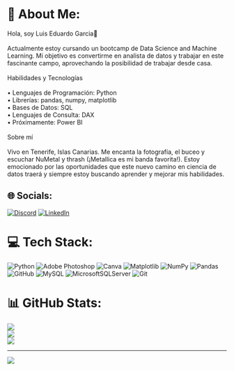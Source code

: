 # 💫 About Me:
Hola, soy Luis  Eduardo Garcia👋<br><br>Actualmente estoy cursando un bootcamp de Data Science and Machine Learning. Mi objetivo es convertirme en analista de datos y trabajar en este fascinante campo, aprovechando la posibilidad de trabajar desde casa.<br><br>Habilidades y Tecnologías<br><br>	•	Lenguajes de Programación: Python<br>	•	Librerías: pandas, numpy, matplotlib<br>	•	Bases de Datos: SQL<br>	•	Lenguajes de Consulta: DAX<br>	•	Próximamente: Power BI	<br><br>Sobre mí<br><br>Vivo en Tenerife, Islas Canarias. Me encanta la fotografía, el buceo y escuchar NuMetal y thrash (¡Metallica es mi banda favorita!). Estoy emocionado por las oportunidades que este nuevo camino en ciencia de datos traerá y siempre estoy buscando aprender y mejorar mis habilidades.


## 🌐 Socials:
[![Discord](https://img.shields.io/badge/Discord-%237289DA.svg?logo=discord&logoColor=white)](https://discord.gg/https://discord.gg/u47yFVQn) [![LinkedIn](https://img.shields.io/badge/LinkedIn-%230077B5.svg?logo=linkedin&logoColor=white)](https://www.linkedin.com/in/luis-eduardo-garcia-blanco-148662197/) 

# 💻 Tech Stack:
![Python](https://img.shields.io/badge/python-3670A0?style=for-the-badge&logo=python&logoColor=ffdd54) ![Adobe Photoshop](https://img.shields.io/badge/adobe%20photoshop-%2331A8FF.svg?style=for-the-badge&logo=adobe%20photoshop&logoColor=white) ![Canva](https://img.shields.io/badge/Canva-%2300C4CC.svg?style=for-the-badge&logo=Canva&logoColor=white) ![Matplotlib](https://img.shields.io/badge/Matplotlib-%23ffffff.svg?style=for-the-badge&logo=Matplotlib&logoColor=black) ![NumPy](https://img.shields.io/badge/numpy-%23013243.svg?style=for-the-badge&logo=numpy&logoColor=white) ![Pandas](https://img.shields.io/badge/pandas-%23150458.svg?style=for-the-badge&logo=pandas&logoColor=white) ![GitHub](https://img.shields.io/badge/github-%23121011.svg?style=for-the-badge&logo=github&logoColor=white) ![MySQL](https://img.shields.io/badge/mysql-4479A1.svg?style=for-the-badge&logo=mysql&logoColor=white) ![MicrosoftSQLServer](https://img.shields.io/badge/Microsoft%20SQL%20Server-CC2927?style=for-the-badge&logo=microsoft%20sql%20server&logoColor=white) ![Git](https://img.shields.io/badge/git-%23F05033.svg?style=for-the-badge&logo=git&logoColor=white)
# 📊 GitHub Stats:
![](https://github-readme-stats.vercel.app/api?username=LuisEduGarcia&theme=gotham&hide_border=false&include_all_commits=false&count_private=false)<br/>
![](https://github-readme-streak-stats.herokuapp.com/?user=LuisEduGarcia&theme=gotham&hide_border=false)<br/>
![](https://github-readme-stats.vercel.app/api/top-langs/?username=LuisEduGarcia&theme=gotham&hide_border=false&include_all_commits=false&count_private=false&layout=compact)

---
[![](https://visitcount.itsvg.in/api?id=LuisEduGarcia&icon=0&color=0)](https://visitcount.itsvg.in)

<!-- Proudly created with GPRM ( https://gprm.itsvg.in ) -->

